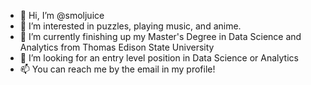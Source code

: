 - 👋 Hi, I’m @smoljuice
- 👀 I’m interested in puzzles, playing music, and anime.
- 🌱 I’m currently finishing up my Master's Degree in Data Science and Analytics from Thomas Edison State University
- 💞️ I’m looking for an entry level position in Data Science or Analytics
- 📫 You can reach me by the email in my profile!
